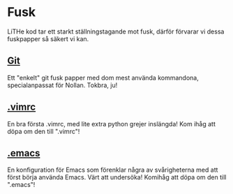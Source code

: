 # Fusk
LiTHe kod tar ett starkt ställningstagande mot fusk, därför förvarar vi
dessa fuskpapper så säkert vi kan.

## <a href="/gitcheatsheet/">Git</a>
Ett "enkelt" git fusk papper med dom mest använda
kommandona, specialanpassat för Nollan. Tokbra, ju!

## <a href="/vimrc" download=".vimrc">.vimrc</a>
En bra första .vimrc, med lite extra python grejer inslängda!
Kom ihåg att döpa om den till ".vimrc"!

## <a href="/emacs_config" download=".emacs">.emacs</a>
En konfiguration för Emacs som förenklar några av svårigheterna
med att först börja använda Emacs. Värt att undersöka!
Komihåg att döpa om den till ".emacs"!
